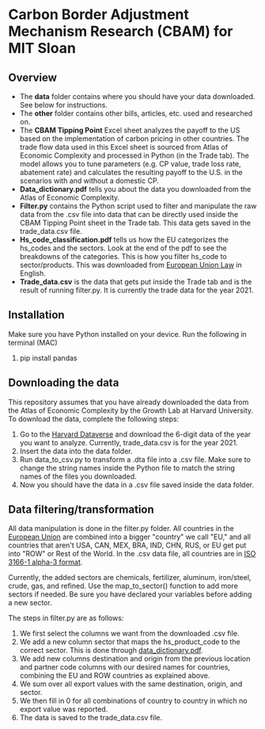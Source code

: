 # Carbon Border Adjustment Mechanism Research (CBAM) for MIT Sloan

## Overview
- The **data** folder contains where you should have your data downloaded. See below for instructions.
- The **other** folder contains other bills, articles, etc. used and researched on.
- The **CBAM Tipping Point** Excel sheet analyzes the payoff to the US based on the implementation of carbon pricing in other countries. The trade flow data used in this Excel sheet is sourced from Atlas of Economic Complexity and processed in Python (in the Trade tab). The model allows you to tune parameters (e.g. CP value, trade loss rate, abatement rate) and calculates the resulting payoff to the U.S. in the scenarios with and without a domestic CP.
- **Data_dictionary.pdf** tells you about the data you downloaded from the Atlas of Economic Complexity.
- **Filter.py** contains the Python script used to filter and manipulate the raw data from the .csv file into data that can be directly used inside the CBAM Tipping Point sheet in the Trade tab. This data gets saved in the trade_data.csv file.
- **Hs_code_classification.pdf** tells us how the EU categorizes the hs_codes and the sectors. Look at the end of the pdf to see the breakdowns of the categories. This is how you filter hs_code to sector/products. This was downloaded from [European Union Law](https://eur-lex.europa.eu/legal-content/EN/TXT/?uri=CELEX%3A32023R0956) in English.
- **Trade_data.csv** is the data that gets put inside the Trade tab and is the result of running filter.py. It is currently the trade data for the year 2021.

## Installation

Make sure you have Python installed on your device. Run the following in terminal (MAC)

1) pip install pandas

## Downloading the data

This repository assumes that you have already downloaded the data from the Atlas of Economic Complexity by the Growth Lab at Harvard University. To download the data, complete the following steps:

1) Go to the [Harvard Dataverse](https://dataverse.harvard.edu/dataset.xhtml?persistentId=doi:10.7910/DVN/T4CHWJ) and download the 6-digit data of the year you want to analyze. Currently, trade_data.csv is for the year 2021.
2) Insert the data into the data folder.
3) Run data_to_csv.py to transform a .dta file into a .csv file. Make sure to change the string names inside the Python file to match the string names of the files you downloaded.
4) Now you should have the data in a .csv file saved inside the data folder.

## Data filtering/transformation

All data manipulation is done in the filter.py folder. All countries in the [European Union](https://en.wikipedia.org/wiki/European_Union) are combined into a bigger "country" we call "EU," and all countries that aren't USA, CAN, MEX, BRA, IND, CHN, RUS, or EU get put into "ROW" or Rest of the World. In the .csv data file, all countries are in [ISO 3166-1 alpha-3 format](https://en.wikipedia.org/wiki/ISO_3166-1_alpha-3).

Currently, the added sectors are chemicals, fertilizer, aluminum, iron/steel, crude, gas, and refined. Use the map_to_sector() function to add more sectors if needed. Be sure you have declared your variables before adding a new sector.

The steps in filter.py are as follows:
1) We first select the columns we want from the downloaded .csv file.
2) We add a new column sector that maps the hs_product_code to the correct sector. This is done through [data_dictionary.pdf](https://eur-lex.europa.eu/legal-content/EN/TXT/?uri=CELEX%3A32023R0956).
3) We add new columns destination and origin from the previous location and partner code columns with our desired names for countries, combining the EU and ROW countries as explained above.
4) We sum over all export values with the same destination, origin, and sector.
5) We then fill in 0 for all combinations of country to country in which no export value was reported.
6) The data is saved to the trade_data.csv file.